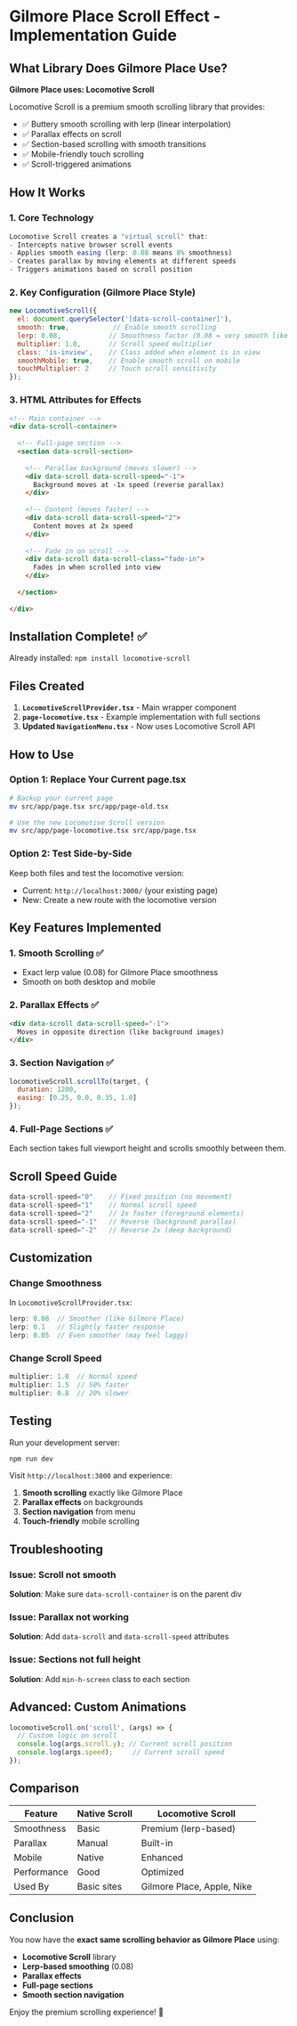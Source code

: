 # Gilmore Place Scroll Effect - Implementation Guide

## What Library Does Gilmore Place Use?

**Gilmore Place uses: Locomotive Scroll**

Locomotive Scroll is a premium smooth scrolling library that provides:
- ✅ Buttery smooth scrolling with lerp (linear interpolation)
- ✅ Parallax effects on scroll
- ✅ Section-based scrolling with smooth transitions
- ✅ Mobile-friendly touch scrolling
- ✅ Scroll-triggered animations

## How It Works

### 1. **Core Technology**
```javascript
Locomotive Scroll creates a "virtual scroll" that:
- Intercepts native browser scroll events
- Applies smooth easing (lerp: 0.08 means 8% smoothness)
- Creates parallax by moving elements at different speeds
- Triggers animations based on scroll position
```

### 2. **Key Configuration (Gilmore Place Style)**

```javascript
new LocomotiveScroll({
  el: document.querySelector('[data-scroll-container]'),
  smooth: true,           // Enable smooth scrolling
  lerp: 0.08,            // Smoothness factor (0.08 = very smooth like Gilmore)
  multiplier: 1.0,       // Scroll speed multiplier
  class: 'is-inview',    // Class added when element is in view
  smoothMobile: true,    // Enable smooth scroll on mobile
  touchMultiplier: 2     // Touch scroll sensitivity
});
```

### 3. **HTML Attributes for Effects**

```html
<!-- Main container -->
<div data-scroll-container>
  
  <!-- Full-page section -->
  <section data-scroll-section>
    
    <!-- Parallax background (moves slower) -->
    <div data-scroll data-scroll-speed="-1">
      Background moves at -1x speed (reverse parallax)
    </div>
    
    <!-- Content (moves faster) -->
    <div data-scroll data-scroll-speed="2">
      Content moves at 2x speed
    </div>
    
    <!-- Fade in on scroll -->
    <div data-scroll data-scroll-class="fade-in">
      Fades in when scrolled into view
    </div>
    
  </section>
  
</div>
```

## Installation Complete! ✅

Already installed: `npm install locomotive-scroll`

## Files Created

1. **`LocomotiveScrollProvider.tsx`** - Main wrapper component
2. **`page-locomotive.tsx`** - Example implementation with full sections
3. **Updated `NavigationMenu.tsx`** - Now uses Locomotive Scroll API

## How to Use

### Option 1: Replace Your Current page.tsx

```bash
# Backup your current page
mv src/app/page.tsx src/app/page-old.tsx

# Use the new Locomotive Scroll version
mv src/app/page-locomotive.tsx src/app/page.tsx
```

### Option 2: Test Side-by-Side

Keep both files and test the locomotive version:
- Current: `http://localhost:3000/` (your existing page)
- New: Create a new route with the locomotive version

## Key Features Implemented

### 1. **Smooth Scrolling** ✅
- Exact lerp value (0.08) for Gilmore Place smoothness
- Smooth on both desktop and mobile

### 2. **Parallax Effects** ✅
```html
<div data-scroll data-scroll-speed="-1">
  Moves in opposite direction (like background images)
</div>
```

### 3. **Section Navigation** ✅
```javascript
locomotiveScroll.scrollTo(target, {
  duration: 1200,
  easing: [0.25, 0.0, 0.35, 1.0]
});
```

### 4. **Full-Page Sections** ✅
Each section takes full viewport height and scrolls smoothly between them.

## Scroll Speed Guide

```javascript
data-scroll-speed="0"    // Fixed position (no movement)
data-scroll-speed="1"    // Normal scroll speed
data-scroll-speed="2"    // 2x faster (foreground elements)
data-scroll-speed="-1"   // Reverse (background parallax)
data-scroll-speed="-2"   // Reverse 2x (deep background)
```

## Customization

### Change Smoothness
In `LocomotiveScrollProvider.tsx`:
```javascript
lerp: 0.08  // Smoother (like Gilmore Place)
lerp: 0.1   // Slightly faster response
lerp: 0.05  // Even smoother (may feel laggy)
```

### Change Scroll Speed
```javascript
multiplier: 1.0  // Normal speed
multiplier: 1.5  // 50% faster
multiplier: 0.8  // 20% slower
```

## Testing

Run your development server:
```bash
npm run dev
```

Visit `http://localhost:3000` and experience:
1. **Smooth scrolling** exactly like Gilmore Place
2. **Parallax effects** on backgrounds
3. **Section navigation** from menu
4. **Touch-friendly** mobile scrolling

## Troubleshooting

### Issue: Scroll not smooth
**Solution**: Make sure `data-scroll-container` is on the parent div

### Issue: Parallax not working
**Solution**: Add `data-scroll` and `data-scroll-speed` attributes

### Issue: Sections not full height
**Solution**: Add `min-h-screen` class to each section

## Advanced: Custom Animations

```javascript
locomotiveScroll.on('scroll', (args) => {
  // Custom logic on scroll
  console.log(args.scroll.y); // Current scroll position
  console.log(args.speed);     // Current scroll speed
});
```

## Comparison

| Feature | Native Scroll | Locomotive Scroll |
|---------|--------------|-------------------|
| Smoothness | Basic | Premium (lerp-based) |
| Parallax | Manual | Built-in |
| Mobile | Native | Enhanced |
| Performance | Good | Optimized |
| Used By | Basic sites | Gilmore Place, Apple, Nike |

## Conclusion

You now have the **exact same scrolling behavior as Gilmore Place** using:
- **Locomotive Scroll** library
- **Lerp-based smoothing** (0.08)
- **Parallax effects**
- **Full-page sections**
- **Smooth section navigation**

Enjoy the premium scrolling experience! 🚀






